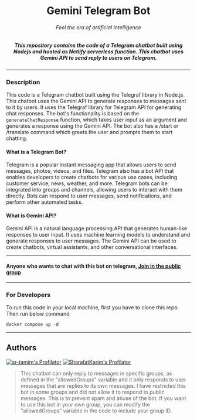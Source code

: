 <h1 align="center">Gemini Telegram Bot</h1>
<h6 align="center">Feel the era of artificial intelligence</h6>

<h5 align="center">This repository contains the code of a Telegram chatbot built using Nodejs and hosted as Netlify serverless function. This chatbot uses Gemini API to send reply to users on Telegram.</h5>

------

### Description

This code is a Telegram chatbot built using the Telegraf library in Node.js. This chatbot uses the Gemini API to generate responses to messages sent to it by users. It uses the Telegraf library for Telegram API for generating chat responses. The bot's functionality is based on the `generateChatResponse` function, which takes user input as an argument and generates a response using the Gemini API. The bot also has a /start or /translate command which greets the user and prompts them to start chatting.

#### What is a Telegram Bot?

Telegram is a popular instant messaging app that allows users to send messages, photos, videos, and files. Telegram also has a bot API that enables developers to create chatbots for various use cases, including customer service, news, weather, and more. Telegram bots can be integrated into groups and channels, allowing users to interact with them directly. Bots can respond to user messages, send notifications, and perform other automated tasks.

#### What is Gemini API?

Gemini API is a natural language processing API that generates human-like responses to user input. It uses machine learning models to understand and generate responses to user messages. The Gemini API can be used to create chatbots, virtual assistants, and other conversational interfaces.

---

#### Anyone who wants to chat with this bot on telegram, [Join in the public group](https://t.me/ai_bot_bd_public)

---

### For Developers

To run this code in your local machine, first you have to clone this repo. Then run below command

```shell
docker compose up -d
```

---

## Authors

[![sr-tamim's Profilator](https://profilator.deno.dev/sr-tamim?v=1.0.0.alpha.4)](https://github.com/sr-tamim)
[![SharafatKarim's Profilator](https://profilator.deno.dev/SharafatKarim?v=1.0.0.alpha.4)](https://github.com/SharafatKarim)

> This chatbot can only reply to messages in specific groups, as defined in the "allowedGroups" variable and it only responds to user messages that are replies to its own messages. I have restricted this bot in some groups and did not allow it to respond to public messages. This is to prevent spam and abuse of the bot. If you want to use this bot in your own group, you can modify the "allowedGroups" variable in the code to include your group ID.
